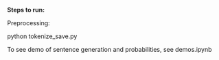 **Steps to run:**

Preprocessing:

python tokenize_save.py

To see demo of sentence generation and probabilities, see demos.ipynb
